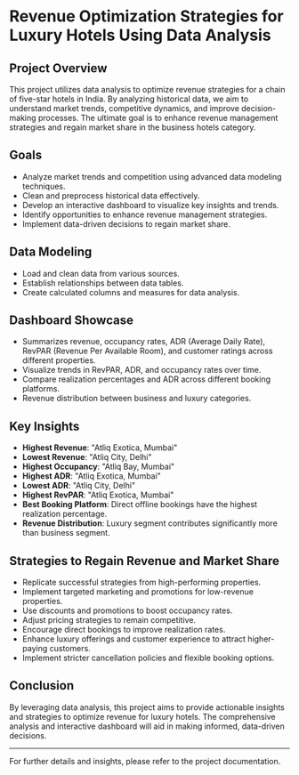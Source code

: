 # Revenue Optimization Strategies for Luxury Hotels Using Data Analysis

## Project Overview

This project utilizes data analysis to optimize revenue strategies for a chain of five-star hotels in India. By analyzing historical data, we aim to understand market trends, competitive dynamics, and improve decision-making processes. The ultimate goal is to enhance revenue management strategies and regain market share in the business hotels category.

## Goals

- Analyze market trends and competition using advanced data modeling techniques.
- Clean and preprocess historical data effectively.
- Develop an interactive dashboard to visualize key insights and trends.
- Identify opportunities to enhance revenue management strategies.
- Implement data-driven decisions to regain market share.

## Data Modeling

- Load and clean data from various sources.
- Establish relationships between data tables.
- Create calculated columns and measures for data analysis.

## Dashboard Showcase

- Summarizes revenue, occupancy rates, ADR (Average Daily Rate), RevPAR (Revenue Per Available Room), and customer ratings across different properties.
- Visualize trends in RevPAR, ADR, and occupancy rates over time.
- Compare realization percentages and ADR across different booking platforms.
- Revenue distribution between business and luxury categories.

## Key Insights

- **Highest Revenue**: "Atliq Exotica, Mumbai"
- **Lowest Revenue**: "Atliq City, Delhi"
- **Highest Occupancy**: "Atliq Bay, Mumbai"
- **Highest ADR**: "Atliq Exotica, Mumbai"
- **Lowest ADR**: "Atliq City, Delhi"
- **Highest RevPAR**: "Atliq Exotica, Mumbai"
- **Best Booking Platform**: Direct offline bookings have the highest realization percentage.
- **Revenue Distribution**: Luxury segment contributes significantly more than business segment.

## Strategies to Regain Revenue and Market Share

- Replicate successful strategies from high-performing properties.
- Implement targeted marketing and promotions for low-revenue properties.
- Use discounts and promotions to boost occupancy rates.
- Adjust pricing strategies to remain competitive.
- Encourage direct bookings to improve realization rates.
- Enhance luxury offerings and customer experience to attract higher-paying customers.
- Implement stricter cancellation policies and flexible booking options.

## Conclusion

By leveraging data analysis, this project aims to provide actionable insights and strategies to optimize revenue for luxury hotels. The comprehensive analysis and interactive dashboard will aid in making informed, data-driven decisions.

---

For further details and insights, please refer to the project documentation.


